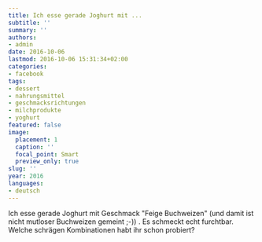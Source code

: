 ```yaml
---
title: Ich esse gerade Joghurt mit ...
subtitle: ''
summary: ''
authors:
- admin
date: 2016-10-06
lastmod: 2016-10-06 15:31:34+02:00
categories:
- facebook
tags:
- dessert
- nahrungsmittel
- geschmacksrichtungen
- milchprodukte
- yoghurt
featured: false
image:
  placement: 1
  caption: ''
  focal_point: Smart
  preview_only: true
slug: ''
year: 2016
languages:
- deutsch
---
```


Ich esse gerade Joghurt mit Geschmack "Feige Buchweizen" (und damit ist nicht mutloser Buchweizen gemeint ;-)) . Es schmeckt echt furchtbar. Welche schrägen Kombinationen habt ihr schon probiert?